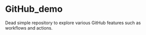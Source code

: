 # GitHub_demo
Dead simple repository to explore various GitHub features such as workflows and actions. 
